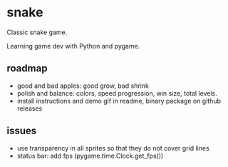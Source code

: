 # snake
Classic snake game.

Learning game dev with Python and pygame.

## roadmap

- good and bad apples: good grow, bad shrink
- polish and balance: colors, speed progression, win size, total levels.
- install instructions and demo gif in readme, binary package on github releases


## issues

- use transparency in all sprites so that they do not cover grid lines
- status bar: add fps (pygame.time.Clock.get_fps())